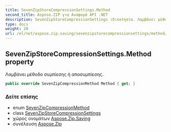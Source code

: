 ```yaml
---
title: SevenZipStoreCompressionSettings.Method
second_title: Aspose.ZIP για Αναφορά API .NET
description: SevenZipStoreCompressionSettings ιδιοκτησία. Λαμβάνει μέθοδο συμπίεσης ή αποσυμπίεσης.
type: docs
weight: 20
url: /el/net/aspose.zip.saving/sevenzipstorecompressionsettings/method/
---
```

## SevenZipStoreCompressionSettings.Method property

Λαμβάνει μέθοδο συμπίεσης ή αποσυμπίεσης.

```csharp
public override SevenZipCompressionMethod Method { get; }
```

### Δείτε επίσης

* enum [SevenZipCompressionMethod](../../sevenzipcompressionmethod/)
* class [SevenZipStoreCompressionSettings](../)
* χώρος ονομάτων [Aspose.Zip.Saving](../../sevenzipstorecompressionsettings/)
* συνέλευση [Aspose.Zip](../../../)


